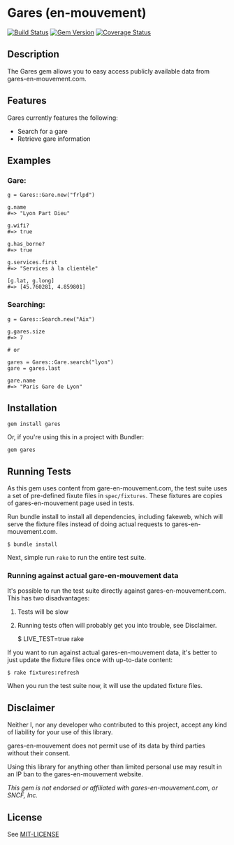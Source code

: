 # Gares (en-mouvement)

[![Build Status](https://travis-ci.org/paulRbr/gares.svg)](https://travis-ci.org/paulRbr/gares) [![Gem Version](https://badge.fury.io/rb/gares.svg)](http://badge.fury.io/rb/gares) [![Coverage Status](https://coveralls.io/repos/paulRbr/gares/badge.svg)](https://coveralls.io/r/paulRbr/gares)

## Description

The Gares gem allows you to easy access publicly available data from gares-en-mouvement.com.

## Features

Gares currently features the following:

* Search for a gare
* Retrieve gare information

## Examples

### Gare:

    g = Gares::Gare.new("frlpd")

    g.name
    #=> "Lyon Part Dieu"

    g.wifi?
    #=> true

    g.has_borne?
    #=> true

    g.services.first
    #=> "Services à la clientèle"

    [g.lat, g.long]
    #=> [45.760281, 4.859801]

### Searching:

    g = Gares::Search.new("Aix")

    g.gares.size
    #=> 7

    # or

    gares = Gares::Gare.search("lyon")
    gare = gares.last

    gare.name
    #=> "Paris Gare de Lyon"

## Installation

    gem install gares

Or, if you're using this in a project with Bundler:

    gem gares

## Running Tests

As this gem uses content from gare-en-mouvement.com, the test suite uses a set of
pre-defined fixute files in `spec/fixtures`. These fixtures are
copies of gares-en-mouvement page used in tests.

Run bundle install to install all dependencies, including fakeweb, which
will serve the fixture files instead of doing actual requests to gares-en-mouvement.com.

    $ bundle install

Next, simple run `rake` to run the entire test suite.

### Running against actual gare-en-mouvement data

It's possible to run the test suite directly against gares-en-mouvement.com. This has
two disadvantages:

 1. Tests will be slow
 2. Running tests often will probably get you into trouble, see Disclaimer.

    $ LIVE_TEST=true rake

If you want to run against actual gares-en-mouvement data, it's better to just update
the fixture files once with up-to-date content:

    $ rake fixtures:refresh

When you run the test suite now, it will use the updated fixture files.

## Disclaimer

Neither I, nor any developer who contributed to this project, accept any kind of
liability for your use of this library.

gares-en-mouvement does not permit use of its data by third parties without their consent.

Using this library for anything other than limited personal use may result
in an IP ban to the gares-en-mouvement website.

_This gem is not endorsed or affiliated with gares-en-mouvement.com, or SNCF, Inc._

## License

See [MIT-LICENSE](https://github.com/paulrbr/gares/blob/master/MIT-LICENSE)
